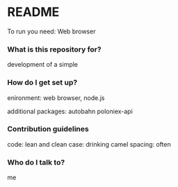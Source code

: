 # README #

To run you need:
Web browser

### What is this repository for? ###

development of a simple 

### How do I get set up? ###

enironment:
web browser, node.js

additional packages:
autobahn
poloniex-api

### Contribution guidelines ###

code: lean and clean
case: drinking camel
spacing: often

### Who do I talk to? ###

me